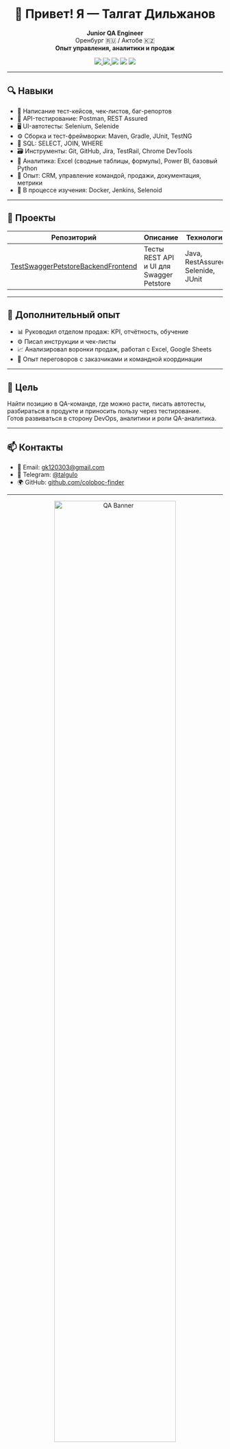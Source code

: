 <h1 align="center">👋 Привет! Я — Талгат Дильжанов</h1>

<p align="center">
  <b>Junior QA Engineer</b><br>
  Оренбург 🇷🇺 / Актобе 🇰🇿<br>
  <b>Опыт управления, аналитики и продаж</b><br>
</p>

<p align="center">
  <a href="https://github.com/coloboc-finder">
    <img src="https://img.shields.io/badge/GitHub-coloboc--finder-181717?style=flat&logo=github" />
  </a>
  <a href="mailto:gk120303@gmail.com">
    <img src="https://img.shields.io/badge/email-gk120303%40gmail.com-red?style=flat&logo=gmail" />
  </a>
  <img src="https://img.shields.io/badge/Java-JUnit%2FTestNG-green?logo=java" />
  <img src="https://img.shields.io/badge/REST--Assured-API_Testing-brightgreen?logo=postman" />
  <img src="https://img.shields.io/badge/Selenium-UI_Automation-yellowgreen?logo=selenium" />
</p>

---

## 🔍 Навыки

- 📄 Написание тест-кейсов, чек-листов, баг-репортов
- 🔄 API-тестирование: Postman, REST Assured
- 🖥 UI-автотесты: Selenium, Selenide
- ⚙ Сборка и тест-фреймворки: Maven, Gradle, JUnit, TestNG
- 💾 SQL: SELECT, JOIN, WHERE
- 🗃 Инструменты: Git, GitHub, Jira, TestRail, Chrome DevTools
- 🧠 Аналитика: Excel (сводные таблицы, формулы), Power BI, базовый Python
- 🧩 Опыт: CRM, управление командой, продажи, документация, метрики
- 🐳 В процессе изучения: Docker, Jenkins, Selenoid

---

## 🚀 Проекты

| Репозиторий | Описание | Технологии |
|-------------|----------|------------|
| [TestSwaggerPetstoreBackendFrontend](https://github.com/coloboc-finder/TestSwaggerPetstoreBackendFrontend) | Тесты REST API и UI для Swagger Petstore | Java, RestAssured, Selenide, JUnit |

---

## 💼 Дополнительный опыт

- 📊 Руководил отделом продаж: KPI, отчётность, обучение
- ⚙ Писал инструкции и чек-листы
- 📈 Анализировал воронки продаж, работал с Excel, Google Sheets
- 💬 Опыт переговоров с заказчиками и командной координации

---

## 🎯 Цель

Найти позицию в QA-команде, где можно расти, писать автотесты, разбираться в продукте и приносить пользу через тестирование.  
Готов развиваться в сторону DevOps, аналитики и роли QA-аналитика.

---

## 📫 Контакты

- 📧 Email: gk120303@gmail.com  
- 💬 Telegram: [@talgulo](https://t.me/talgulo)  
- 🌍 GitHub: [github.com/coloboc-finder](https://github.com/coloboc-finder)

---

<p align="center">
  <img src="https://raw.githubusercontent.com/coloboc-finder/coloboc-finder/main/assets/qa-banner.gif" alt="QA Banner" width="75%" />
</p>
